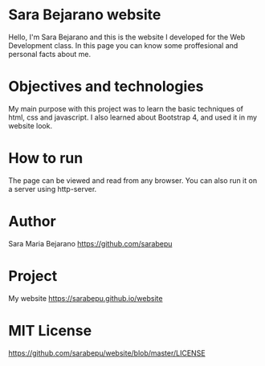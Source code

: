 # Sara Bejarano website

Hello, I'm Sara Bejarano and this is the website I developed for the Web Development class. In this page you can know some proffesional and personal facts about me.

# Objectives and technologies
My main purpose with this project was to learn the basic techniques of html, css and javascript. I also learned about Bootstrap 4, and used it in my website look.

# How to run
The page can be viewed and read from any browser. You can also run it on a server using http-server.

# Author
Sara Maria Bejarano
https://github.com/sarabepu
# Project
My website
https://sarabepu.github.io/website

# MIT License
https://github.com/sarabepu/website/blob/master/LICENSE